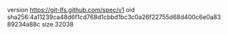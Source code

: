 version https://git-lfs.github.com/spec/v1
oid sha256:4a11239ca48d6f1cd768d1cbbd1bc3c0a26f22755d68d400c6e0a8389234a88c
size 32038
